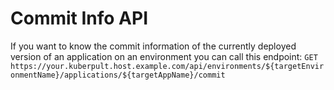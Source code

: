 # Commit Info API
If you want to know the commit information of the currently deployed version of an application on an environment you can call this endpoint:
`GET https://your.kuberpult.host.example.com/api/environments/${targetEnvironmentName}/applications/${targetAppName}/commit`

